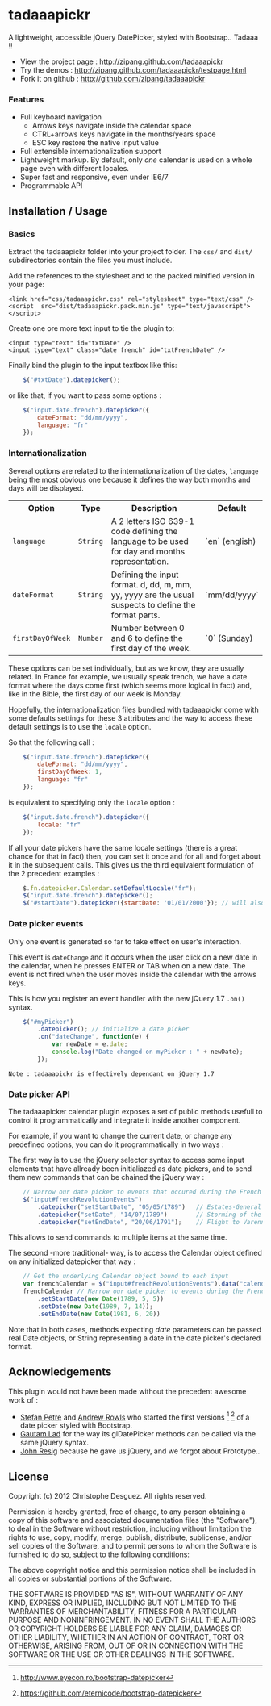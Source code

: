 tadaaapickr
===========

A lightweight, accessible jQuery DatePicker, styled with Bootstrap.. Tadaaa !!

* View the project page : http://zipang.github.com/tadaaapickr
* Try the demos : http://zipang.github.com/tadaaapickr/testpage.html
* Fork it on github : http://github.com/zipang/tadaaapickr

### Features

- Full keyboard navigation
	* Arrows keys navigate inside the calendar space
	* CTRL+arrows keys navigate in the months/years space
	* ESC key restore the native input value
- Full extensible internationalization support
- Lightweight markup. By default, only _one_ calendar is used on a whole page even with different locales.
- Super fast and responsive, even under IE6/7
- Programmable API


Installation / Usage
--------------------

### Basics

Extract the tadaaapickr folder into your project folder. The `css/` and `dist/` subdirectories contain the files you must include.

Add the references to the stylesheet and to the packed minified version in your page:

    <link href="css/tadaaapickr.css" rel="stylesheet" type="text/css" />
    <script  src="dist/tadaaapickr.pack.min.js" type="text/javascript"></script>


Create one ore more text input to tie the plugin to:

    <input type="text" id="txtDate" />
    <input type="text" class="date french" id="txtFrenchDate" />


Finally bind the plugin to the input textbox like this:

```javascript
    $("#txtDate").datepicker();
```

or like that, if you want to pass some options :

```javascript
    $("input.date.french").datepicker({
        dateFormat: "dd/mm/yyyy",
        language: "fr"
    });
```

### Internationalization

Several options are related to the internationalization of the dates, `language` being the most obvious one because it defines the way both months and days will be displayed.

<table>
  <tr><th>Option</th><th>Type</th><th>Description</th><th>Default</th></tr>
  <tr><td><code>language</code></td><td><code>String</code></td><td>A 2 letters ISO 639-1 code defining the language to be used for day and months representation. </td><td>`en` (english)</td></tr>
  <tr><td><code>dateFormat</code></td><td><code>String</code></td><td>Defining the input format. d, dd, m, mm, yy, yyyy are the usual suspects to define the format parts. </td><td>`mm/dd/yyyy`</td></tr>
  <tr><td><code>firstDayOfWeek</code></td><td><code>Number</code></td><td>Number between 0 and 6 to define the first day of the week. </td><td>`0` (Sunday)</td></tr>
</table>

These options can be set individually, but as we know, they are usually related. In France for example, we usually speak french, we have a date format where the days come first (which seems more logical in fact) and, like in the Bible, the first day of our week is Monday.

Hopefully, the internationalization files bundled with tadaaapickr come with some defaults settings for these 3 attributes and the way to access these default settings is to use the `locale` option.

So that the following call :

```javascript
    $("input.date.french").datepicker({
        dateFormat: "dd/mm/yyyy",
        firstDayOfWeek: 1,
        language: "fr"
    });
```

is equivalent to specifying only the `locale` option :

```javascript
    $("input.date.french").datepicker({
        locale: "fr"
    });
```

If all your date pickers have the same locale settings (there is a great chance for that in fact) then, you can set it once and for all and forget about it in the subsequent calls.
This gives us the third equivalent formulation of the 2 precedent examples :

```javascript
	$.fn.datepicker.Calendar.setDefaultLocale("fr");
	$("input.date.french").datepicker();
	$("#startDate").datepicker({startDate: '01/01/2000'}); // will also get the french locale
```

### Date picker events

Only one event is generated so far to take effect on user's interaction.

This event is `dateChange` and it occurs when the user click on a new date in the calendar, when he presses ENTER or TAB when on a new date. The event is not fired when the user moves inside the calendar with the arrows keys.

This is how you register an event handler with the new jQuery 1.7 `.on()` syntax.

```javascript
	$("#myPicker")
		.datepicker(); // initialize a date picker
		.on("dateChange", function(e) {
			var newDate = e.date;
			console.log("Date changed on myPicker : " + newDate);
		});
```
	Note : tadaaapickr is effectively dependant on jQuery 1.7

### Date picker API

The tadaaapicker calendar plugin exposes a set of public methods usefull to control it programmatically and integrate it inside another component.

For example, if you want to change the current date, or change any predefined options, you can do it programmatically in two ways :

The first way is to use the jQuery selector syntax to access some input elements that have allready been initialiazed as date pickers, and to send them new commands that can be chained the jQuery way :

```javascript
	// Narrow our date picker to events that occured during the French Revolution
	$("input#frenchRevolutionEvents")
		.datepicker("setStartDate", "05/05/1789")	// Estates-General of 1789
		.datepicker("setDate", "14/07/1789") 		// Storming of the Bastille
		.datepicker("setEndDate", "20/06/1791");	// Flight to Varennes
```

This allows to send commands to multiple items at the same time.

The second -more traditional- way, is to access the Calendar object defined on any initialized datepicker that way :

```javascript
	// Get the underlying Calendar object bound to each input
	var frenchCalendar = $("input#frenchRevolutionEvents").data("calendar");
	frenchCalendar // Narrow our date picker to events during the French Revolution
		.setStartDate(new Date(1789, 5, 5))
		.setDate(new Date(1989, 7, 14));
		.setEndDate(new Date(1981, 6, 20))
```

<note>Note that in both cases, methods expecting _date_ parameters can be passed real Date objects, or String representing a date in the date picker's declared format. </note>

Acknowledgements
----------------

This plugin would not have been made without the precedent awesome work of :

* [Stefan Petre](http://www.eyecon.ro) and [Andrew Rowls](https://github.com/eternicode) who started the first versions [^1] [^2] of a date picker styled with Bootstrap.
* [Gautam Lad](https://github.com/glad) for the way its glDatePicker methods can be called via the same jQuery syntax.
* [John Resig](https://github.com/jeresig) because he gave us jQuery, and we forgot about Prototype..

[^1]: http://www.eyecon.ro/bootstrap-datepicker
[^2]: https://github.com/eternicode/bootstrap-datepicker


License
-------

Copyright (c) 2012 Christophe Desguez.  All rights reserved.

Permission is hereby granted, free of charge, to any person obtaining a copy
of this software and associated documentation files (the "Software"), to deal
in the Software without restriction, including without limitation the rights
to use, copy, modify, merge, publish, distribute, sublicense, and/or sell
copies of the Software, and to permit persons to whom the Software is
furnished to do so, subject to the following conditions:

The above copyright notice and this permission notice shall be included in
all copies or substantial portions of the Software.

THE SOFTWARE IS PROVIDED "AS IS", WITHOUT WARRANTY OF ANY KIND, EXPRESS OR
IMPLIED, INCLUDING BUT NOT LIMITED TO THE WARRANTIES OF MERCHANTABILITY,
FITNESS FOR A PARTICULAR PURPOSE AND NONINFRINGEMENT. IN NO EVENT SHALL THE
AUTHORS OR COPYRIGHT HOLDERS BE LIABLE FOR ANY CLAIM, DAMAGES OR OTHER
LIABILITY, WHETHER IN AN ACTION OF CONTRACT, TORT OR OTHERWISE, ARISING FROM,
OUT OF OR IN CONNECTION WITH THE SOFTWARE OR THE USE OR OTHER DEALINGS IN
THE SOFTWARE.
